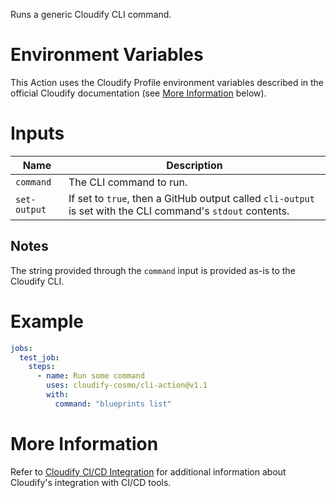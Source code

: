Runs a generic Cloudify CLI command.

# Environment Variables

This Action uses the Cloudify Profile environment variables described in the official
Cloudify documentation (see [More Information](#more-information) below).

# Inputs

| Name | Description
|------|------------
| `command` | The CLI command to run.
| `set-output` | If set to `true`, then a GitHub output called `cli-output` is set with the CLI command's `stdout` contents.

## Notes

The string provided through the `command` input is provided as-is to the Cloudify CLI.

# Example

```yaml
jobs:
  test_job:
    steps:
      - name: Run some command
        uses: cloudify-cosmo/cli-action@v1.1
        with:
          command: "blueprints list"
```

# More Information

Refer to [Cloudify CI/CD Integration](https://docs.cloudify.co/latest/working_with/integration/) for additional information about
Cloudify's integration with CI/CD tools.
